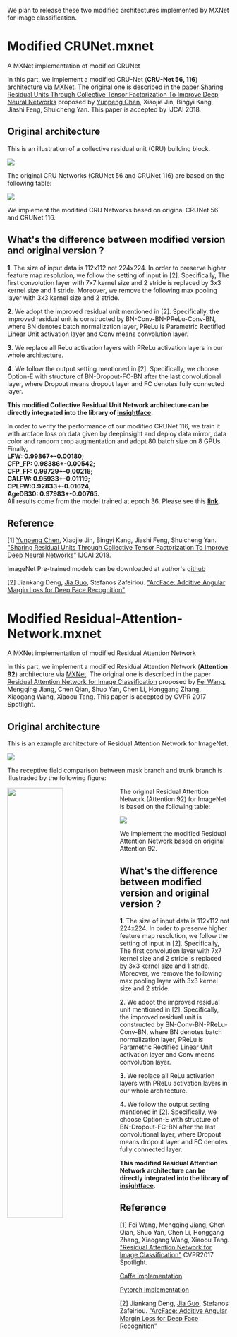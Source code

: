 We plan to release these two modified architectures implemented by MXNet for image classification. 

# Modified CRUNet.mxnet
A MXNet implementation of modified CRUNet

In this part, we implement a modified CRU-Net (**CRU-Net 56, 116**) architecture via [MXNet](http://mxnet.io/). The original one is described in the paper [Sharing Residual Units Through Collective Tensor Factorization To Improve Deep Neural Networks](https://www.ijcai.org/proceedings/2018/0088.pdf) proposed by [Yunpeng Chen](https://github.com/cypw/), Xiaojie Jin, Bingyi Kang, Jiashi Feng, Shuicheng Yan. This paper is accepted by IJCAI 2018.

## Original architecture

This is an illustration of a collective residual unit (CRU) building block.

![](CRU_building_block.png)

The original CRU Networks (CRUNet 56 and CRUNet 116) are based on the following table:

![](CRU_Network.png)

We implement the modified CRU Networks based on original CRUNet 56 and CRUNet 116.

## What's the difference between modified version and original version ?
**1**. The size of input data is 112x112 not 224x224. In order to preserve higher feature map resolution, we follow the setting of input in [2]. Specifically, The first convolution layer with 7x7 kernel size and 2 stride is replaced by 3x3 kernel size and 1 stride. Moreover, 
we remove the following max pooling layer with 3x3 kernel size and 2 stride.

**2**. We adopt the improved residual unit mentioned in [2]. Specifically, the improved residual unit is constructed by BN-Conv-BN-PReLu-Conv-BN, where BN denotes batch normalization layer, PReLu is Parametric Rectified Linear Unit activation layer and Conv means convolution layer.

**3**. We replace all ReLu activation layers with PReLu activation layers in our whole architecture.

**4**. We follow the output setting mentioned in [2]. Specifically, we choose Option-E with structure of BN-Dropout-FC-BN after the last convolutional layer, where Dropout means dropout layer and FC denotes fully connected layer.

**This modified Collective Residual Unit Network architecture can be directly integrated into the library of [insightface](https://github.com/deepinsight/insightface).**

In order to verify the performance of our modified CRUNet 116, we train it with arcface loss on data given by deepinsight and deploy data mirror, data color and random crop augmentation and adopt 80 batch size on 8 GPUs. Finally,  
**LFW: 0.99867+-0.00180;  
CFP_FP: 0.98386+-0.00542;  
CFP_FF: 0.99729+-0.00216;  
CALFW: 0.95933+-0.01119;  
CPLFW:0.92833+-0.01624;  
AgeDB30: 0.97983+-0.00765.**  
All results come from the model trained at epoch 36. Please see this **[link](https://github.com/deepinsight/insightface/issues/215).**

## Reference

[1]  [Yunpeng Chen](https://github.com/cypw), Xiaojie Jin, Bingyi Kang, Jiashi Feng, Shuicheng Yan. ["Sharing Residual Units Through Collective Tensor Factorization To Improve Deep Neural Networks"](https://www.ijcai.org/proceedings/2018/0088.pdf) IJCAI 2018.

ImageNet Pre-trained models can be downloaded at author's [github](https://github.com/cypw/CRU-Net)

[2] Jiankang Deng, [Jia Guo](https://github.com/deepinsight/insightface), Stefanos Zafeiriou. ["ArcFace: Additive Angular Margin Loss for Deep Face Recognition"](https://arxiv.org/pdf/1801.07698v1.pdf)

# Modified Residual-Attention-Network.mxnet
A MXNet implementation of modified Residual Attention Network

In this part, we implement a modified Residual Attention Network (**Attention 92**) architecture via [MXNet](http://mxnet.io/). The original one is described in the paper [Residual Attention Network for Image Classification](https://www.ijcai.org/proceedings/2018/0088.pdf) proposed by [Fei Wang](https://github.com/fwang91/), Mengqing Jiang, Chen Qian, Shuo Yan, Chen Li, Honggang Zhang, Xiaogang Wang, Xiaoou Tang. This paper is accepted by CVPR 2017 Spotlight.

## Original architecture
This is an example architecture of Residual Attention Network for ImageNet.

![](Residual_Attention_Network_for_ImageNet.png)

The receptive field comparison between mask branch and trunk branch is illustraded by the following figure:

<img src="Receptive_field_comparison.png" width="50%" height="50%" align=left>

The original Residual Attention Network (Attention 92) for ImageNet is based on the following table:

![](Residual_Attention_Network_architecture_for_ImageNet.png)

We implement the modified Residual Attention Network based on original Attention 92.

## What's the difference between modified version and original version ?
**1**. The size of input data is 112x112 not 224x224. In order to preserve higher feature map resolution, we follow the setting of input in [2]. Specifically, The first convolution layer with 7x7 kernel size and 2 stride is replaced by 3x3 kernel size and 1 stride. Moreover, 
we remove the following max pooling layer with 3x3 kernel size and 2 stride.

**2**. We adopt the improved residual unit mentioned in [2]. Specifically, the improved residual unit is constructed by BN-Conv-BN-PReLu-Conv-BN, where BN denotes batch normalization layer, PReLu is Parametric Rectified Linear Unit activation layer and Conv means convolution layer.

**3**. We replace all ReLu activation layers with PReLu activation layers in our whole architecture.

**4**. We follow the output setting mentioned in [2]. Specifically, we choose Option-E with structure of BN-Dropout-FC-BN after the last convolutional layer, where Dropout means dropout layer and FC denotes fully connected layer.

**This modified Residual Attention Network architecture can be directly integrated into the library of [insightface](https://github.com/deepinsight/insightface).**

## Reference

[1] Fei Wang, Mengqing Jiang, Chen Qian, Shuo Yan, Chen Li, Honggang Zhang, Xiaogang Wang, Xiaoou Tang. ["Residual Attention Network for Image Classification"](https://arxiv.org/pdf/1704.06904.pdf) CVPR2017 Spotlight.

[Caffe implementation](https://github.com/fwang91/residual-attention-network)

[Pytorch implementation](https://github.com/tengshaofeng/ResidualAttentionNetwork-pytorch)

[2] Jiankang Deng, [Jia Guo](https://github.com/deepinsight/insightface), Stefanos Zafeiriou. ["ArcFace: Additive Angular Margin Loss for Deep Face Recognition"](https://arxiv.org/pdf/1801.07698v1.pdf)
